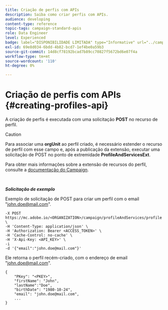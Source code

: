 ```yaml
---
title: Criação de perfis com APIs
description: Saiba como criar perfis com APIs.
audience: developing
content-type: reference
topic-tags: campaign-standard-apis
role: Data Engineer
level: Experienced
badge: label="DISPONIBILIDADE LIMITADA" type="Informative" url="../campaign-standard-migration-home.md" tooltip="Restrito a usuários migrados do Campaign Standard"
exl-id: 69e8d034-6bdd-4b82-bcd7-1ef4be0a59b3
source-git-commit: 14d8cf78192bcad7b89cc70827f5672bd6e07f4a
workflow-type: tm+mt
source-wordcount: '110'
ht-degree: 0%

---
```


# Criação de perfis com APIs {#creating-profiles-api}

A criação de perfis é executada com uma solicitação **POST** no recurso de perfil.

>[!CAUTION]
>
>Para associar uma <b>orgUnit</b> ao perfil criado, é necessário estender o recurso de perfil com esse campo e, após a publicação da extensão, executar uma solicitação de POST no ponto de extremidade <b>ProfileAndServicesExt</b>.
>
>Para obter mais informações sobre a extensão de recursos do perfil, consulte a <a href="https://helpx.adobe.com/br/campaign/standard/administration/using/organizational-units.html#partitioning-profiles">documentação do Campaign</a>.

<br/>

***Solicitação de exemplo***

Exemplo de solicitação de POST para criar um perfil com o email &quot;john.doe@mail.com&quot;.

```
-X POST https://mc.adobe.io/<ORGANIZATION>/campaign/profileAndServices/profile \
-H 'Content-Type: application/json' \
-H 'Authorization: Bearer <ACCESS_TOKEN>' \
-H 'Cache-Control: no-cache' \
-H 'X-Api-Key: <API_KEY>' \
-i
-d '{"email":"john.doe@mail.com"}'
```

Ele retorna o perfil recém-criado, com o endereço de email &quot;john.doe@mail.com&quot;.

```
{
    "PKey": "<PKEY>",
    "firstName": "John",
    "lastName":"Doe",
    "birthDate": "1980-10-24",
    "email": "john.doe@mail.com",
    ...
}
```
